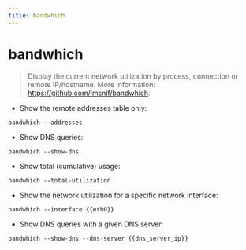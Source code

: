 ```yaml
---
title: bandwhich
---
```

# bandwhich

> Display the current network utilization by process, connection or remote IP/hostname.
> More information: <https://github.com/imsnif/bandwhich>.

- Show the remote addresses table only:

`bandwhich --addresses`

- Show DNS queries:

`bandwhich --show-dns`

- Show total (cumulative) usage:

`bandwhich --total-utilization`

- Show the network utilization for a specific network interface:

`bandwhich --interface {{eth0}}`

- Show DNS queries with a given DNS server:

`bandwhich --show-dns --dns-server {{dns_server_ip}}`
